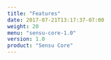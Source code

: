 ```yaml
---
title: "Features"
date: 2017-07-21T13:17:37-07:00
weight: 20
menu: "sensu-core-1.0"
version: 1.0
product: "Sensu Core"
---
```


